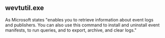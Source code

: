 ## wevtutil.exe

As Microsoft states "enables you to retrieve information about event logs and publishers. You can also use this command to install and uninstall event manifests, to run queries, and to export, archive, and clear logs."
